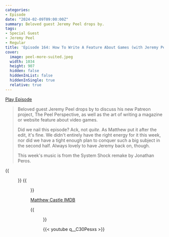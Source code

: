 ```yaml
---
categories:
- Episode
date: "2024-02-09T09:00:00Z"
summary: Beloved guest Jeremy Peel drops by.
tags:
- Special Guest
- Jeremy Peel
- Regular
title: 'Episode 164: How To Write A Feature About Games (with Jeremy Peel)'
cover: 
  image: peel-more-suited.jpeg
  width: 1034
  height: 907
  hidden: false
  hiddenInList: false
  hiddenInSingle: true
  relative: true
---
```


[Play Episode](https://www.patreon.com/posts/episode-164-how-98122832)
> Beloved guest Jeremy Peel drops by to discuss his new Patreon project, The Peel Perspective, as well as the art of writing a magazine or website feature about video games. 
>
> Did we nail this episode? Ack, not *quite*. As Matthew put it after the edit, it's fine. We didn't entirely have the right energy for it this week, nor did we have a tight enough plan to conquer such a big subject in the second half. Always lovely to have Jeremy back on, though. 
>
> This week's music is from the System Shock remake by Jonathan Peros. 

{{<figure 
    src="edge-395.jpeg" 
    caption="Edge 395, featuring Jeremy's cover world premiere. Image Credit: GGABronco" 
    alt="Edge 395">}}
{{<figure 
    src="peel-more-suited.jpeg" 
    caption="Image Credit: cboy77" 
    alt="Peel More Suited">}}

[Matthew Castle IMDB](https://www.imdb.com/name/nm7640062/)

{{<figure 
    src="kiefer-matthew.png" 
    alt="Kiefer & Matthew, together at last" >}}

{{< youtube q__C30Pesxs >}}
